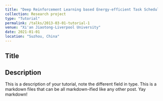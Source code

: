 ```yaml
---
title: "Deep Reinforcement Learning based Energy-efficient Task Scheduling for Vehicular Edge Computing"
collection: Research project
type: "Tutorial"
permalink: /talks/2013-03-01-tutorial-1
venue: "Xi'an Jiaotong-Liverpool University"
date: 2021-01-01
location: "Suzhou, China"
---
```


## Title

## Description
This is a description of your tutorial, note the different field in type. This is a markdown files that can be all markdown-ified like any other post. Yay markdown!
